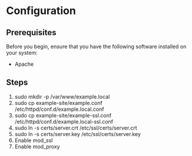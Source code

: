 # Configuration

## Prerequisites

Before you begin, ensure that you have the following software installed on your system:

- Apache

## Steps

1. sudo mkdir -p /var/www/example.local
2. sudo cp example-site/example.conf /etc/httpd/conf.d/example.local.conf
3. sudo cp example-site/example-ssl.conf /etc/httpd/conf.d/example.local-ssl.conf
4. sudo ln -s certs/server.crt /etc/ssl/certs/server.crt
5. sudo ln -s certs/server.key /etc/ssl/certs/server.key
6. Enable mod_ssl
7. Enable mod_proxy
